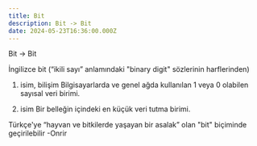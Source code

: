 ```yaml
---
title: Bit
description: Bit -> Bit
date: 2024-05-23T16:36:00.000Z
---
```

Bit -> Bit

İngilizce bit (“ikili sayı” anlamındaki "binary digit" sözlerinin harflerinden)

1. isim, bilişim Bilgisayarlarda ve genel ağda kullanılan 1 veya 0 olabilen sayısal veri birimi.

2. isim Bir belleğin içindeki en küçük veri tutma birimi.

Türkçe'ye “hayvan ve bitkilerde yaşayan bir asalak” olan "bit" biçiminde geçirilebilir -Onrir
